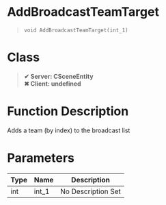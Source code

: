 # AddBroadcastTeamTarget
> `void AddBroadcastTeamTarget(int_1)`
# Class
> __✔ Server: CSceneEntity__  
> __✖ Client: undefined__  
# Function Description
Adds a team (by index) to the broadcast list
# Parameters
Type|Name|Description
--|--|--
int|int_1|No Description Set
